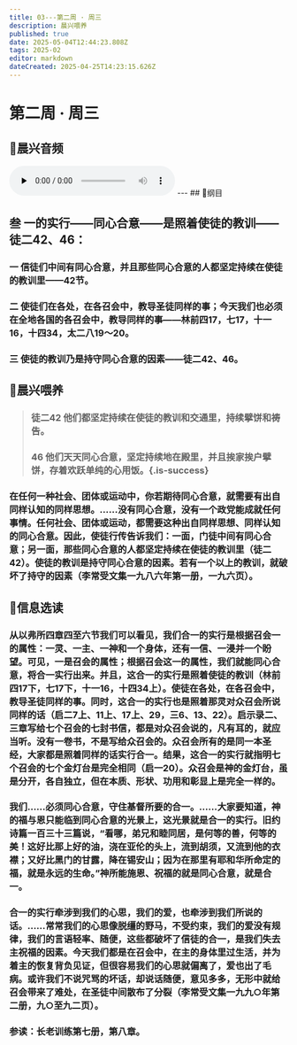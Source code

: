 ```yaml
---
title: 03---第二周 · 周三
description: 晨兴喂养
published: true
date: 2025-05-04T12:44:23.808Z
tags: 2025-02
editor: markdown
dateCreated: 2025-04-25T14:23:15.626Z
---
```


# 第二周 · 周三
## 🎵晨兴音频
<audio id="audio" controls="" preload="none">
      <source id="mp3" src="/2025-02/week2/week2day3.mp3">
</audio>
---
## 📖纲目

## 叁   一的实行——同心合意——是照着使徒的教训——徒二42、46：

### 一   信徒们中间有同心合意，并且那些同心合意的人都坚定持续在使徒的教训里——42节。

### 二   使徒们在各处，在各召会中，教导圣徒同样的事；今天我们也必须在全地各国的各召会中，教导同样的事——林前四17，七17，十一16，十四34，太二八19～20。

### 三   使徒的教训乃是持守同心合意的因素——徒二42、46。

## 📖晨兴喂养

>### 徒二42    他们都坚定持续在使徒的教训和交通里，持续擘饼和祷告。
>
>### 46    他们天天同心合意，坚定持续地在殿里，并且挨家挨户擘饼，存着欢跃单纯的心用饭。{.is-success}

### 在任何一种社会、团体或运动中，你若期待同心合意，就需要有出自同样认知的同样思想。……没有同心合意，没有一个政党能成就任何事情。任何社会、团体或运动，都需要这种出自同样思想、同样认知的同心合意。因此，使徒行传告诉我们：一面，门徒中间有同心合意；另一面，那些同心合意的人都坚定持续在使徒的教训里（徒二42）。使徒的教训是持守同心合意的因素。若有一个以上的教训，就破坏了持守的因素（李常受文集一九八六年第一册，一九六页）。

## 📖信息选读

### 从以弗所四章四至六节我们可以看见，我们合一的实行是根据召会一的属性：一灵、一主、一神和一个身体，还有一信、一浸并一个盼望。可见，一是召会的属性；根据召会这一的属性，我们就能同心合意，将合一实行出来。并且，这合一的实行是照着使徒的教训（林前四17下，七17下，十一16，十四34上）。使徒在各处，在各召会中，教导圣徒同样的事。同时，这合一的实行也是照着那灵对众召会所说同样的话（启二7上、11上、17上、29，三6、13、22）。启示录二、三章写给七个召会的七封书信，都是对众召会说的，凡有耳的，就应当听。没有一卷书，不是写给众召会的。众召会所有的是同一本圣经，大家都是照着同样的话实行合一。结果，这合一的实行就指明七个召会的七个金灯台是完全相同（启一20）。众召会是神的金灯台，虽是分开，各自独立，但在本质、形状、功用和彰显上是完全一样的。

### 我们……必须同心合意，守住基督所要的合一。……大家要知道，神的福与恩只能临到同心合意的光景上，这光景就是合一的实行。旧约诗篇一百三十三篇说，“看哪，弟兄和睦同居，是何等的善，何等的美！这好比那上好的油，浇在亚伦的头上，流到胡须，又流到他的衣襟；又好比黑门的甘露，降在锡安山；因为在那里有耶和华所命定的福，就是永远的生命。”神所能施恩、祝福的就是同心合意，就是合一。

### 合一的实行牵涉到我们的心思，我们的爱，也牵涉到我们所说的话。……常常我们的心思像脱缰的野马，不受约束，我们的爱没有规律，我们的言语轻率、随便，这些都破坏了信徒的合一，是我们失去主祝福的因素。今天我们都是在召会中，在主的身体里过生活，并为着主的恢复背负见证，但很容易我们的心思就偏离了，爱也出了毛病。或许我们不说咒骂的坏话，却说话随便，意见多多，无形中就给召会带来了难处，在圣徒中间散布了分裂（李常受文集一九九○年第二册，九○至九二页）。

### 参读：长老训练第七册，第八章。
<!-- Google tag (gtag.js) -->
<script async src="https://www.googletagmanager.com/gtag/js?id=G-1P8709Z16T"></script>
<script>
  window.dataLayer = window.dataLayer || [];
  function gtag(){dataLayer.push(arguments);}
  gtag('js', new Date());

  gtag('config', 'G-1P8709Z16T');
</script>